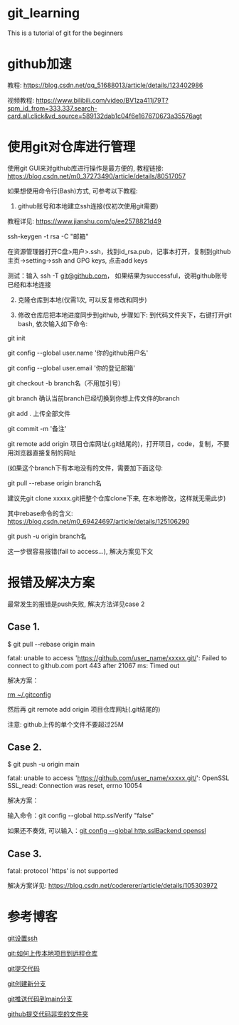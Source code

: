 # git_learning
This is a tutorial of git for the beginners

# github加速

教程: https://blog.csdn.net/qq_51688013/article/details/123402986

视频教程:
https://www.bilibili.com/video/BV1za411j79T?spm_id_from=333.337.search-card.all.click&vd_source=589132dab1c04f6e167670673a35576agt

# 使用git对仓库进行管理  

使用git GUI来对github库进行操作是最方便的, 教程链接: https://blog.csdn.net/m0_37273490/article/details/80517057

如果想使用命令行(Bash)方式, 可参考以下教程:

1. github账号和本地建立ssh连接(仅初次使用git需要)

教程详见: https://www.jianshu.com/p/ee2578821d49

ssh-keygen -t rsa -C "邮箱"

在资源管理器打开C盘>用户>.ssh，找到id_rsa.pub，记事本打开，复制到github主页->setting->ssh and GPG keys, 点击add keys

测试：输入 ssh -T git@github.com， 如果结果为successful，说明github账号已经和本地连接

2. 克隆仓库到本地(仅需1次, 可以反复修改和同步)

3. 修改仓库后把本地进度同步到github, 步骤如下: 到代码文件夹下，右键打开git bash, 依次输入如下命令:

git init

git config --global user.name '你的github用户名'

git config --global user.email '你的登记邮箱'

git checkout -b branch名（不用加引号）

git branch 确认当前branch已经切换到你想上传文件的branch

git add . 上传全部文件

git commit -m '备注'

git remote add origin 项目仓库网址(.git结尾的)，打开项目，code，复制，不要用浏览器直接复制的网址

(如果这个branch下有本地没有的文件，需要加下面这句:

git pull --rebase origin branch名

建议先git clone xxxxx.git把整个仓库clone下来, 在本地修改，这样就无需此步)

其中rebase命令的含义: https://blog.csdn.net/m0_69424697/article/details/125106290

git push -u origin branch名

这一步很容易报错(fail to access...), 解决方案见下文

# 报错及解决方案

最常发生的报错是push失败, 解决方法详见case 2

## Case 1.

$ git pull --rebase origin main

fatal: unable to access 'https://github.com/user_name/xxxxx.git/': Failed to connect to github.com port 443 after 21067 ms: Timed out

解决方案：

[rm ~/.gitconfig](https://blog.csdn.net/Emily_JYN/article/details/117679831)

然后再 git remote add origin 项目仓库网址(.git结尾的)

注意: github上传的单个文件不要超过25M

## Case 2.

$ git push -u origin main

fatal: unable to access 'https://github.com/user_name/xxxxx.git/': OpenSSL SSL_read: Connection was reset, errno 10054

解决方案： 

输入命令：git config --global http.sslVerify "false"

如果还不奏效, 可以输入：[git config --global http.sslBackend openssl](https://blog.csdn.net/xiaobudong_007/article/details/115113066)

## Case 3.

fatal: protocol 'https' is not supported 

解决方案详见: https://blog.csdn.net/codererer/article/details/105303972

# 参考博客

[git设置ssh](https://www.jianshu.com/p/ee2578821d49)

[git:如何上传本地项目到远程仓库](https://blog.csdn.net/weixin_46471601/article/details/124996250)

[git提交代码](https://blog.csdn.net/qq_46032550/article/details/121684365)

[git创建新分支](https://blog.csdn.net/qq_37899792/article/details/121328761)

[git推送代码到main分支](https://www.bilibili.com/read/cv8633117/)

[github提交代码非空的文件夹](https://www.cnblogs.com/zhangshijiezsj/p/14848801.html)
